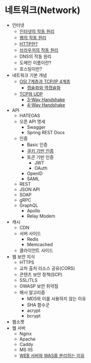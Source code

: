 # 네트워크(Network)

- 인터넷
  - [인터넷의 작동 원리](./contents/How-does-the-internet-work.md)
  - [웹의 작동 원리](./contents/How-WEB-work.md)
  - [HTTP란?](./contents/What-is-HTTP.md)
  - [브라우저의 작동 원리](./contents/Browsers-and-how-they-work.md)
  - DNS의 작동 원리
  - 도메인 이름이란?
  - 호스팅이란?
- 네트워크 기본 개념
  - [OSI 7계층과 TCP/IP 4계층](./contents/OSI-7-Layer-and-TCPIP-4-Layer.md)
    - [캡슐화와 역캡슐화](./contents/OSI-7-Layer-and-TCPIP-4-Layer.md#캡슐화encapsulation와-역캡슐화decapsulation)
  - [TCP와 UDP](./contents/TCP-and-UDP.md)
    - [3-Way Handshake](./contents/TCP-and-UDP.md#3-way-handshake)
    - [4-Way Handshake](./contents/TCP-and-UDP.md#4-way-handshake)
- API
  - HATEOAS
  - 오픈 API 명세
    - Swagger
    - Spring REST Docs
  - 인증
    - Basic 인증
    - [쿠키 기반 인증](./Network/contents/Cookie-based-authentication.md)
    - 토큰 기반 인증
      - JWT
      - OAuth
    - OpenID
    - SAML
  - REST
  - JSON API
  - SOAP
  - gRPC
  - GraphQL
    - Apollo
    - Relay Modem
- 캐시
  - CDN
  - 서버 사이드
    - Redis
    - Memcached
  - 클라이언트 사이드
- 웹 보안 지식
  - HTTPS
  - 교차 출처 리소스 공유(CORS)
  - 콘텐츠 보안 정책(SCP)
  - SSL/TLS
  - OWASP 보안 취약점
  - 해시 알고리즘
    - MD5와 이를 사용하지 않는 이유
    - SHA 함수군
    - acrypt
    - bcrypt
- 웹소켓
- 웹 서버
  - Nginx
  - Apache
  - Caddy
  - MS IIS
  - [WEB 서버와 WAS를 분리하는 이유](./contents/Reasons-for-separating-the-WEB-Server-and-WAS.md)
